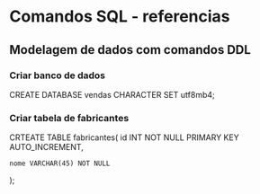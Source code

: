# Comandos SQL - referencias

## Modelagem de dados com comandos DDL

### Criar banco de dados 

CREATE DATABASE vendas  CHARACTER SET utf8mb4;

### Criar tabela de fabricantes

CRTEATE TABLE fabricantes(
    id INT NOT NULL PRIMARY KEY AUTO_INCREMENT,
    
    nome VARCHAR(45) NOT NULL
);
